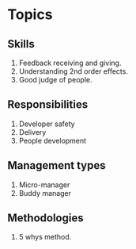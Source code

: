 # Topics

## Skills

1. Feedback receiving and giving.
2. Understanding 2nd order effects.
3. Good judge of people.

## Responsibilities

1. Developer safety
2. Delivery
3. People development

## Management types

1. Micro-manager
2. Buddy manager

## Methodologies

1. 5 whys method.

